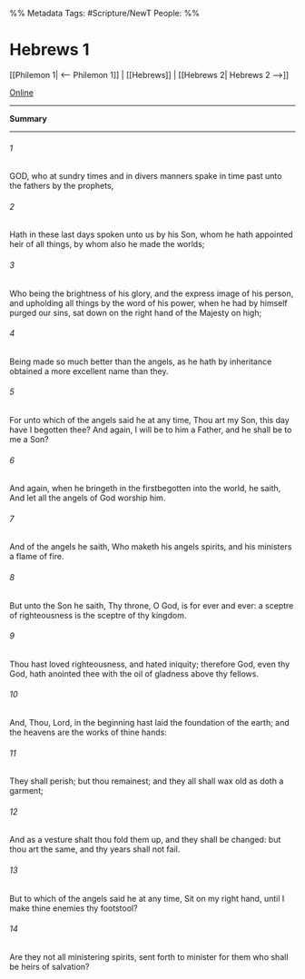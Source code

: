 %% Metadata
Tags: #Scripture/NewT
People: 
%%
# Hebrews 1
[[Philemon 1| <-- Philemon 1]] | [[Hebrews]] | [[Hebrews 2| Hebrews 2 -->]]

[Online](https://churchofjesuschrist.org/study/scriptures/nt/heb/1?lang=eng)

---
__Summary__



---
###### 1
GOD, who at sundry times and in divers manners spake in time past unto the fathers by the prophets,
###### 2
Hath in these last days spoken unto us by his Son, whom he hath appointed heir of all things, by whom also he made the worlds;
###### 3
Who being the brightness of his glory, and the express image of his person, and upholding all things by the word of his power, when he had by himself purged our sins, sat down on the right hand of the Majesty on high;
###### 4
Being made so much better than the angels, as he hath by inheritance obtained a more excellent name than they.
###### 5
For unto which of the angels said he at any time, Thou art my Son, this day have I begotten thee? And again, I will be to him a Father, and he shall be to me a Son?
###### 6
And again, when he bringeth in the firstbegotten into the world, he saith, And let all the angels of God worship him.
###### 7
And of the angels he saith, Who maketh his angels spirits, and his ministers a flame of fire.
###### 8
But unto the Son he saith, Thy throne, O God, is for ever and ever: a sceptre of righteousness is the sceptre of thy kingdom.
###### 9
Thou hast loved righteousness, and hated iniquity; therefore God, even thy God, hath anointed thee with the oil of gladness above thy fellows.
###### 10
And, Thou, Lord, in the beginning hast laid the foundation of the earth; and the heavens are the works of thine hands:
###### 11
They shall perish; but thou remainest; and they all shall wax old as doth a garment;
###### 12
And as a vesture shalt thou fold them up, and they shall be changed: but thou art the same, and thy years shall not fail.
###### 13
But to which of the angels said he at any time, Sit on my right hand, until I make thine enemies thy footstool?
###### 14
Are they not all ministering spirits, sent forth to minister for them who shall be heirs of salvation?



